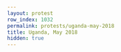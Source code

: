 ```yaml
---
layout: protest
row_index: 1032
permalink: protests/uganda-may-2018
title: Uganda, May 2018
hidden: true
---
```

